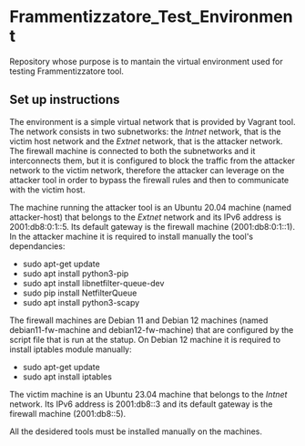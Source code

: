# Frammentizzatore_Test_Environment
Repository whose purpose is to mantain the virtual environment used for testing Frammentizzatore tool.

## Set up instructions

The environment is a simple virtual network that is provided by Vagrant tool. The network consists in two subnetworks: the *Intnet* network, that is the victim host network and the *Extnet* network, that is the attacker network. The firewall machine is connected to both the subnetworks and it interconnects them, but it is configured to block the traffic from the attacker network to the victim network, therefore the attacker can leverage on the attacker tool in order to bypass the firewall rules and then to communicate with the victim host.

The machine running the attacker tool is an Ubuntu 20.04 machine (named attacker-host) that belongs to the *Extnet* network and its IPv6 address is 2001:db8:0:1::5. Its default gateway is the firewall machine (2001:db8:0:1::1). 
In the attacker machine it is required to install manually the tool's dependancies:
  - sudo apt-get update
  - sudo apt install python3-pip
  - sudo apt install libnetfilter-queue-dev
  - sudo pip install NetfilterQueue
  - sudo apt install python3-scapy

The firewall machines are Debian 11 and Debian 12 machines (named debian11-fw-machine and debian12-fw-machine) that are configured by the script file that is run at the statup. On Debian 12 machine it is required to install iptables module manually: 
  - sudo apt-get update
  - sudo apt install iptables

The victim machine is an Ubuntu 23.04 machine that belongs to the *Intnet* network. Its IPv6 address is 2001:db8::3 and its default gateway is the firewall machine (2001:db8::5).

All the desidered tools must be installed manually on the machines.
